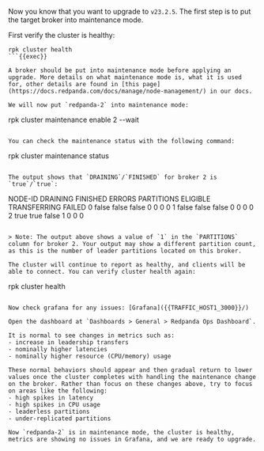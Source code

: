 Now you know that you want to upgrade to `v23.2.5`. The first step is to put the target broker into maintenance mode.

First verify the cluster is healthy:

```
rpk cluster health
```{{exec}}

A broker should be put into maintenance mode before applying an upgrade. More details on what maintenance mode is, what it is used for, other details are found in [this page](https://docs.redpanda.com/docs/manage/node-management/) in our docs.

We will now put `redpanda-2` into maintenance mode:

```
rpk cluster maintenance enable 2 --wait
```{{exec}}

You can check the maintenance status with the following command:

```
rpk cluster maintenance status
```{{exec}}

The output shows that `DRAINING`/`FINISHED` for broker 2 is `true`/`true`:

```
NODE-ID  DRAINING  FINISHED  ERRORS  PARTITIONS  ELIGIBLE  TRANSFERRING  FAILED
0        false     false     false   0           0         0             0
1        false     false     false   0           0         0             0
2        true      true      false   1           0         0             0
```

> Note: The output above shows a value of `1` in the `PARTITIONS` column for broker 2. Your output may show a different partition count, as this is the number of leader partitions located on this broker.

The cluster will continue to report as healthy, and clients will be able to connect. You can verify cluster health again:

```
rpk cluster health
```{{exec}}

Now check grafana for any issues: [Grafana]({{TRAFFIC_HOST1_3000}}/)

Open the dashboard at `Dashboards > General > Redpanda Ops Dashboard`.

It is normal to see changes in metrics such as:
- increase in leadership transfers
- nominally higher latencies
- nominally higher resource (CPU/memory) usage

These normal behaviors should appear and then gradual return to lower values once the cluster completes with handling the maintenance change on the broker. Rather than focus on these changes above, try to focus on areas like the following:
- high spikes in latency
- high spikes in CPU usage
- leaderless partitions
- under-replicated partitions

Now `redpanda-2` is in maintenance mode, the cluster is healthy, metrics are showing no issues in Grafana, and we are ready to upgrade.


